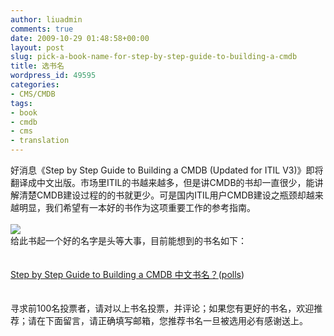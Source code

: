 ```yaml
---
author: liuadmin
comments: true
date: 2009-10-29 01:48:58+00:00
layout: post
slug: pick-a-book-name-for-step-by-step-guide-to-building-a-cmdb
title: 选书名
wordpress_id: 49595
categories:
- CMS/CMDB
tags:
- book
- cmdb
- cms
- translation
---
```


好消息《Step by Step Guide to Building a CMDB (Updated for ITIL V3)》即将翻译成中文出版。市场里ITIL的书越来越多，但是讲CMDB的书却一直很少，能讲解清楚CMDB建设过程的的书就更少。可是国内ITIL用户CMDB建设之瓶颈却越来越明显，我们希望有一本好的书作为这项重要工作的参考指南。<br /><br />[![](http://ecx.images-amazon.com/images/I/41obkAD85tL._SL500_AA240_.jpg)](http://www.bmc.com/products/product-listing/53556216-141391-2117.html)<br />给此书起一个好的名字是头等大事，目前能想到的书名如下：<br /><br /><br />[Step by Step Guide to Building a CMDB 中文书名？](http://answers.polldaddy.com/poll/2182921/)([polls](http://answers.polldaddy.com))<br /><br /><br />寻求前100名投票者，请对以上书名投票，并评论；如果您有更好的书名，欢迎推荐；请在下面留言，请正确填写邮箱，您推荐书名一旦被选用必有感谢送上。

